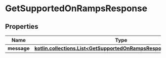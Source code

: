 # GetSupportedOnRampsResponse

## Properties

| Name        | Type                                                                                                                | Description | Notes |
| ----------- | ------------------------------------------------------------------------------------------------------------------- | ----------- | ----- |
| **message** | [**kotlin.collections.List\<GetSupportedOnRampsResponseMessageInner>**](getsupportedonrampsresponsemessageinner.md) |             |       |
